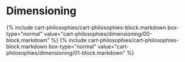 <div data-role="collapsible" data-inset="false">
	<h1 class="cart-collapsible-div">Dimensioning</h1>

<div class="cart-philosophies-wrapper">
{% include cart-philosophies/cart-philosophies-block.markdown box-type="normal" value="cart-philosophies/dimensioning/00-block.markdown" %}
{% include cart-philosophies/cart-philosophies-block.markdown box-type="normal" value="cart-philosophies/dimensioning/01-block.markdown" %}
</div>

</div>